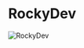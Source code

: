 # RockyDev
![RockyDev](https://user-images.githubusercontent.com/56725319/157851149-a7f0d95c-bcbb-42db-a251-53ef2cfff8d3.png)
